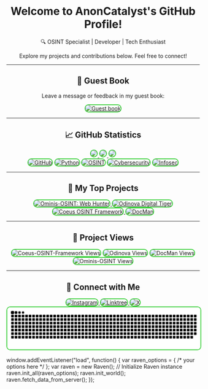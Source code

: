 <div align="center">
  <h1>Welcome to AnonCatalyst's GitHub Profile!</h1>
  <p>🔍 OSINT Specialist | Developer | Tech Enthusiast</p>
  <p>Explore my projects and contributions below. Feel free to connect!</p>
</div>

---

<div align="center">
  <h2>📖 Guest Book</h2>
  <p>Leave a message or feedback in my guest book:</p>
  <a href="https://github.com/AnonCatalyst/AnonCatalyst/issues">
    <img src="https://github.com/fnky/fnky/raw/fnky/img/guestbook.gif" alt="Guest book" width="200" style="border: 2px solid limegreen; border-radius: 10px;"/>
  </a>
</div>

---

<div align="center">
  <h2>📈 GitHub Statistics</h2>
  <a href="https://github.com/anoncatalyst">
    <img height="180em" src="https://github-readme-stats.vercel.app/api?username=anoncatalyst&show_icons=true&theme=chartreuse-dark&include_all_commits=true&count_private=true" style="border: 2px solid limegreen; border-radius: 10px;"/>
  </a>
  <a href="https://github.com/anoncatalyst">
    <img height="180em" src="https://github-readme-stats.vercel.app/api/top-langs/?username=anoncatalyst&layout=compact&theme=chartreuse-dark" style="border: 2px solid limegreen; border-radius: 10px;"/>
  </a>
  <a href="https://github.com/anoncatalyst">
    <img height="180em" src="https://github-readme-streak-stats.herokuapp.com/?user=anoncatalyst&theme=chartreuse-dark" style="border: 2px solid limegreen; border-radius: 10px;"/>
  </a>
</div>

<div align="center">
  <a href="#"><img src="https://img.shields.io/badge/-GitHub-181717?style=flat-square&logo=github" alt="GitHub" style="border: 2px solid limegreen; border-radius: 10px;"/></a>
  <a href="#"><img src="https://img.shields.io/badge/-Python-black?style=flat-square&logo=Python" alt="Python" style="border: 2px solid limegreen; border-radius: 10px;"/></a>
  <a href="#"><img src="https://img.shields.io/badge/-OSINT-black?style=flat-square&logo=hackthebox&logoColor=white" alt="OSINT" style="border: 2px solid limegreen; border-radius: 10px;"/></a>
  <a href="#"><img src="https://img.shields.io/badge/-Cybersecurity-black?style=flat-square&logo=security&logoColor=white" alt="Cybersecurity" style="border: 2px solid limegreen; border-radius: 10px;"/></a>
  <a href="#"><img src="https://img.shields.io/badge/-Infosec-black?style=flat-square&logo=security&logoColor=white" alt="Infosec" style="border: 2px solid limegreen; border-radius: 10px;"/></a>
</div>

---

<div align="center">
  <h2>📘 My Top Projects</h2>
  <div>
    <a href="https://github.com/AnonCatalyst/Ominis-OSINT">
      <img width="278" src="https://github-readme-stats.vercel.app/api/pin/?username=AnonCatalyst&repo=Ominis-OSINT&theme=chartreuse-dark&bg_color=000000&title_color=F85D7F&hide_border=false&icon_color=F8D866&show_icons=true" alt="Ominis-OSINT: Web Hunter" style="border: 2px solid limegreen; border-radius: 10px;"/>
    </a>
    <a href="https://github.com/AnonCatalyst/Odinova">
      <img width="278" src="https://github-readme-stats.vercel.app/api/pin/?username=AnonCatalyst&repo=Odinova&theme=chartreuse-dark&bg_color=000000&title_color=F85D7F&hide_border=false&icon_color=F8D866&show_icons=false" alt="Odinova Digital Tiger" style="border: 2px solid limegreen; border-radius: 10px;"/>
    </a>
    <a href="https://github.com/AnonCatalyst/Coeus-OSINT-Framework">
      <img width="278" src="https://github-readme-stats.vercel.app/api/pin/?username=AnonCatalyst&repo=Coeus-OSINT-Framework&theme=chartreuse-dark&bg_color=000000&title_color=F85D7F&hide_border=false&icon_color=F8D866&show_icons=false" alt="Coeus OSINT Framework" style="border: 2px solid limegreen; border-radius: 10px;"/>
    </a>
    <a href="https://github.com/AnonCatalyst/DocMan">
      <img width="278" src="https://github-readme-stats.vercel.app/api/pin/?username=AnonCatalyst&repo=DocMan&theme=chartreuse-dark&bg_color=000000&title_color=F85D7F&hide_border=false&icon_color=F8D866&show_icons=false" alt="DocMan" style="border: 2px solid limegreen; border-radius: 10px;"/>
    </a>
  </div>
</div>

---

<div align="center">
  <h2>👀 Project Views</h2>
  <img src="https://api.visitorbadge.io/api/visitors?path=https%3A%2F%2Fgithub.com%2FAnonCatalyst%2FCoeus-OSINT-Framework&label=Coeus-OSINT-Framework%20Views&labelColor=%23697689&countColor=%23263759&style=plastic" alt="Coeus-OSINT-Framework Views" style="border: 2px solid limegreen; border-radius: 10px;"/>
  <img src="https://api.visitorbadge.io/api/visitors?path=https%3A%2F%2Fgithub.com%2FAnonCatalyst%2FOdinova&label=Odinova%20Views&labelColor=%23697689&countColor=%23263759&style=plastic" alt="Odinova Views" style="border: 2px solid limegreen; border-radius: 10px;"/>
  <img src="https://api.visitorbadge.io/api/visitors?path=https%3A%2F%2Fgithub.com%2FAnonCatalyst%2FDocMan&label=DocMan%20Views&labelColor=%23697689&countColor=%23263759&style=plastic" alt="DocMan Views" style="border: 2px solid limegreen; border-radius: 10px;"/>

  <img src="https://api.visitorbadge.io/api/visitors?path=https%3A%2F%2Fgithub.com%2FAnonCatalyst%2FOminis-OSINT&label=Ominis-OSINT%20Views&labelColor=%23697689&countColor=%23263759&style=plastic" alt="Ominis-OSINT Views" style="border: 2px solid limegreen; border-radius: 10px;"/>
</div>

---

<div align="center">
  <h2>🔗 Connect with Me</h2>
  <a href="https://instagram.com/istoelyourbutter">
    <img src="https://img.shields.io/badge/Instagram-E4405F?style=flat-square&logo=instagram&logoColor=white" alt="Instagram" style="border: 2px solid limegreen; border-radius: 10px;"/>
  </a>
  <a href="https://linktr.ee/istoelyourbutter">
    <img src="https://img.shields.io/badge/Linktree-000000?style=flat-square&logo=linktree&logoColor=white" alt="Linktree" style="border: 2px solid limegreen; border-radius: 10px;"/>
  </a>
  <a href="https://x.com/AnonCatalyst">
    <img src="https://img.shields.io/badge/X-1DA1F2?style=flat-square&logo=x&logoColor=white" alt="X" style="border: 2px solid limegreen; border-radius: 10px;"/>
  </a>
</div>

<div align="center">
  <img src="https://github.com/Platane/snk/raw/output/github-contribution-grid-snake.svg" alt="GitHub Contribution Graph" style="border: 2px solid limegreen; border-radius: 10px;"/>
</div>





window.addEventListener("load", function() {
  var raven_options = { /* your options here */ };
  var raven = new Raven(); // Initialize Raven instance
  raven.init_all(raven_options);
  raven.init_world();
  raven.fetch_data_from_server();
});
